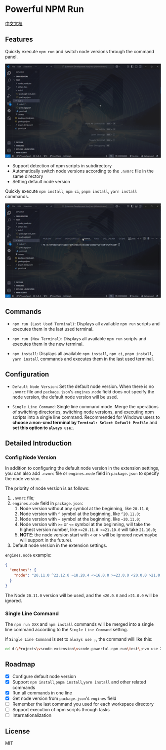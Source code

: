 # Powerful NPM Run

[中文文档](./docs/README.zh-CN.md)

## Features

Quickly execute `npm run` and switch node versions through the command panel.

<img src="https://github.com/RJiazhen/vscode-powerful-npm-run/raw/refs/heads/main/docs/images/npm-run-demo.gif" alt="demo">

- Support detection of npm scripts in subdirectory
- Automatically switch node versions according to the `.nvmrc` file in the same directory
- Setting default node version

Quickly execute `npm install`, `npm ci`, `pnpm install`, `yarn install` commands.

<img src="https://github.com/RJiazhen/vscode-powerful-npm-run/raw/refs/heads/main/docs/images/npm-install-demo.gif" alt="npm-install-demo">

## Commands

- `npm run (Last Used Terminal)`: Displays all available `npm run` scripts and executes them in the last used terminal.

- `npm run (New Terminal)`: Displays all available `npm run` scripts and executes them in the new terminal.

- `npm install`: Displays all available `npm install`, `npm ci`, `pnpm install`, `yarn install` commands and executes them in the last used terminal.

## Configuration

- `Default Node Version`: Set the default node version.
  When there is no `.nvmrc` file and `package.json`'s `engines.node` field does not specify the node version, the default node version will be used.

- `Single Line Command`: Single line command mode.
  Merge the operations of switching directories, switching node versions, and executing npm scripts into a single line command. Recommended for Windows users to **choose a non-cmd terminal by `Terminal: Select Default Profile`** and **set this option to `always use;`**.

## Detailed Introduction

### Config Node Version

In addition to configuring the default node version in the extension settings, you can also add `.nvmrc` file or `engines.node` field in `package.json` to specify the node version.

The priority of node version is as follows:

1. `.nvmrc` file;
2. `engines.node` field in `package.json`:
   1. Node version without any symbol at the beginning, like `20.11.0`;
   2. Node version with `^` symbol at the beginning, like `^20.11.0`;
   3. Node version with `~` symbol at the beginning, like `~20.11.0`;
   4. Node version with `>=` or `<=` symbol at the beginning, will take the highest version number, like `>=20.11.0 <=21.10.0` will take `21.10.0`;
   5. **NOTE**: the node version start with `<` or `>` will be ignored now(maybe will support in the future).
3. Default node version in the extension settings.

`engines.node` example:

```json
{
  "engines": {
    "node": "20.11.0 ^22.12.0 ~18.20.4 <=16.0.0 >=23.0.0 <20.0.0 >21.0.0"
  }
}
```

The Node `20.11.0` version will be used, and the `<20.0.0` and `>21.0.0` will be ignored.

### Single Line Command

The `npm run XXX` and `npm install` commands will be merged into a single line command according to the `Single Line Command` setting.

If `Single Line Command` is set to `always use ;`, the command will like this:

```bash
cd d:\Projects\vscode-extension\vscode-powerful-npm-run\test\;nvm use 20.11.0;npm run test
```

## Roadmap

- [x] Configure default node version
- [x] Support `npm install`,`pnpm install`,`yarn install` and other related commands
- [x] Run all commands in one line
- [x] Get node version from `package.json`'s `engines` field
- [ ] Remember the last command you used for each workspace directory
- [ ] Support execution of npm scripts through tasks
- [ ] Internationalization

## License

MIT
